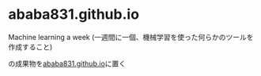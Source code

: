 # ababa831.github.io
Machine learning a week (一週間に一個、機械学習を使った何らかのツールを作成すること)

の成果物を[ababa831.github.io](https://ababa831.github.io/)に置く